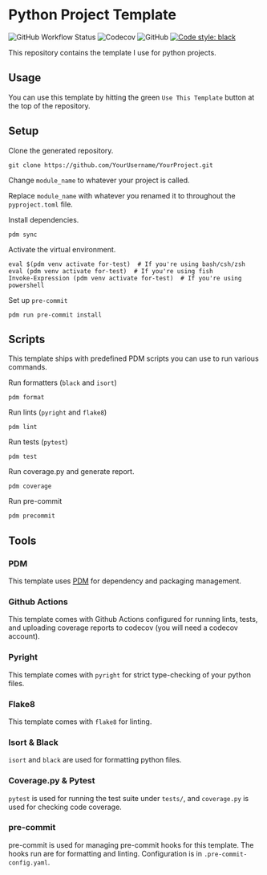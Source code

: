 # Python Project Template

![GitHub Workflow Status](https://img.shields.io/github/workflow/status/AbooMinister25/python-project-template/Lint%20&%20Test?label=tests)
![Codecov](https://img.shields.io/codecov/c/github/AbooMinister25/python-project-template)
![GitHub](https://img.shields.io/github/license/AbooMinister25/python-project-template?color=blue)
<a href="https://github.com/psf/black"><img alt="Code style: black" src="https://img.shields.io/badge/code%20style-black-000000.svg"></a>

This repository contains the template I use for python projects.

## Usage

You can use this template by hitting the green `Use This Template` button at the top of the repository.

## Setup

Clone the generated repository.

```
git clone https://github.com/YourUsername/YourProject.git
```

Change `module_name` to whatever your project is called.

Replace `module_name` with whatever you renamed it to throughout the `pyproject.toml` file.

Install dependencies.

```
pdm sync
```

Activate the virtual environment.

```
eval $(pdm venv activate for-test)  # If you're using bash/csh/zsh
eval (pdm venv activate for-test)  # If you're using fish
Invoke-Expression (pdm venv activate for-test)  # If you're using powershell
```

Set up `pre-commit`

```
pdm run pre-commit install
```

## Scripts

This template ships with predefined PDM scripts you can use to run various commands.

Run formatters (`black` and `isort`)

```
pdm format
```

Run lints (`pyright` and `flake8`)

```
pdm lint
```

Run tests (`pytest`)

```
pdm test
```

Run coverage.py and generate report.

```
pdm coverage
```

Run pre-commit

```
pdm precommit
```

## Tools

### PDM

This template uses [PDM](https://pdm.fming.dev/latest/) for dependency and packaging management.

### Github Actions

This template comes with Github Actions configured for running lints, tests, and uploading coverage
reports to codecov (you will need a codecov account).

### Pyright

This template comes with `pyright` for strict type-checking of your python files.

### Flake8

This template comes with `flake8` for linting.

### Isort & Black

`isort` and `black` are used for formatting python files.

### Coverage.py & Pytest

`pytest` is used for running the test suite under `tests/`, and `coverage.py` is used for checking code coverage.

### pre-commit

pre-commit is used for managing pre-commit hooks for this template. The hooks run are for formatting
and linting. Configuration is in `.pre-commit-config.yaml`.

